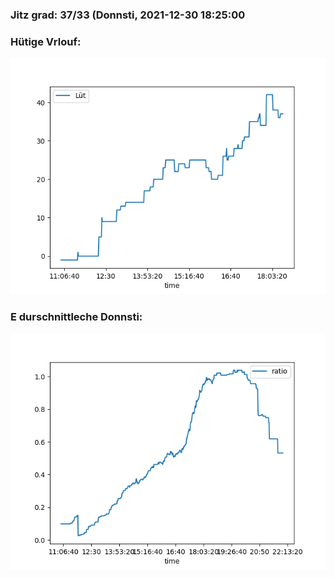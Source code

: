 ### Jitz grad: 37/33 (Donnsti, 2021-12-30 18:25:00

### Hütige Vrlouf:
![Graph](Today.png)

### E durschnittleche Donnsti:
![Graph](Donnsti.png)